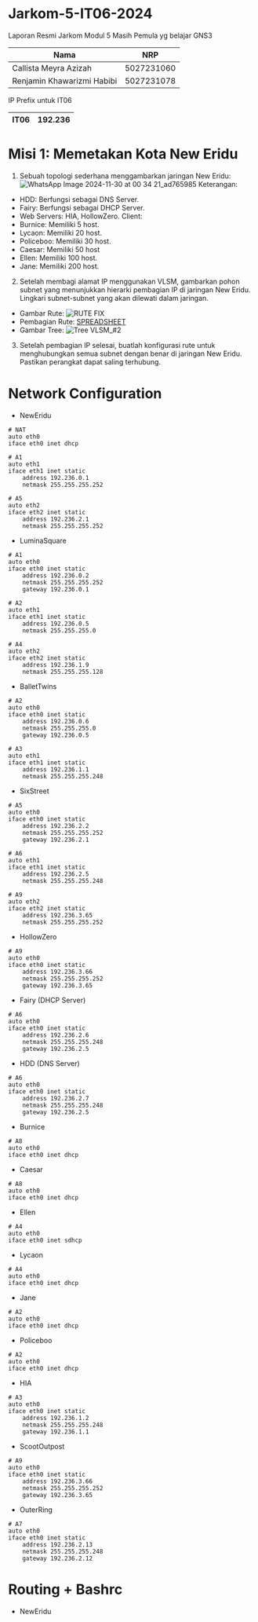 # Jarkom-5-IT06-2024

Laporan Resmi Jarkom Modul 5
Masih Pemula yg belajar GNS3

| Nama | NRP |
| ---- | ---- |
| Callista Meyra Azizah | 5027231060 |
| Renjamin Khawarizmi Habibi | 5027231078 |

IP Prefix untuk IT06

| IT06 | 192.236 |
|----|----|

# Misi 1: Memetakan Kota New Eridu
1.  Sebuah topologi sederhana menggambarkan jaringan New Eridu:
![WhatsApp Image 2024-11-30 at 00 34 21_ad765985](https://github.com/user-attachments/assets/9d1971dc-1ee9-47e4-978b-05df8e661ad3)
Keterangan:
- HDD: Berfungsi sebagai DNS Server.
- Fairy: Berfungsi sebagai DHCP Server.
- Web Servers: HIA, HollowZero.
Client:
- Burnice: Memiliki 5 host.
- Lycaon: Memiliki 20 host.
- Policeboo: Memiliki 30 host.
- Caesar: Memiliki 50 host
- Ellen: Memiliki 100 host.
- Jane: Memiliki 200 host.

2. Setelah membagi alamat IP menggunakan VLSM, gambarkan pohon subnet yang menunjukkan hierarki pembagian IP di jaringan New Eridu. Lingkari subnet-subnet yang akan dilewati dalam jaringan.
- Gambar Rute:
![RUTE FIX](https://github.com/user-attachments/assets/925ab161-8bff-4a33-8075-caaab7189d68)
- Pembagian Rute: [SPREADSHEET](https://docs.google.com/spreadsheets/d/1zI3OmMxX0yAr5VX4vVDV8RhfkD-QKsDZj-OfU2oCOCw/edit?gid=671499381#gid=671499381)
- Gambar Tree:
![Tree VLSM_#2](https://github.com/user-attachments/assets/e4501f31-4384-48d1-88c1-37482650570b)
  
3. Setelah pembagian IP selesai, buatlah konfigurasi rute untuk menghubungkan semua subnet dengan benar di jaringan New Eridu. Pastikan perangkat dapat saling terhubung.
# Network Configuration

- NewEridu
```
# NAT
auto eth0
iface eth0 inet dhcp

# A1
auto eth1
iface eth1 inet static
    address 192.236.0.1
    netmask 255.255.255.252

# A5
auto eth2
iface eth2 inet static
    address 192.236.2.1
    netmask 255.255.255.252
```

- LuminaSquare
```
# A1
auto eth0
iface eth0 inet static
    address 192.236.0.2
    netmask 255.255.255.252
    gateway 192.236.0.1

# A2
auto eth1
iface eth1 inet static
    address 192.236.0.5
    netmask 255.255.255.0

# A4
auto eth2
iface eth2 inet static
    address 192.236.1.9
    netmask 255.255.255.128
```
- BalletTwins
```
# A2
auto eth0
iface eth0 inet static
    address 192.236.0.6
    netmask 255.255.255.0
    gateway 192.236.0.5

# A3
auto eth1
iface eth1 inet static
    address 192.236.1.1
    netmask 255.255.255.248
```
- SixStreet
```
# A5
auto eth0
iface eth0 inet static
    address 192.236.2.2
    netmask 255.255.255.252
    gateway 192.236.2.1

# A6
auto eth1
iface eth1 inet static
    address 192.236.2.5
    netmask 255.255.255.248

# A9
auto eth2
iface eth2 inet static
    address 192.236.3.65
    netmask 255.255.255.252
```    
- HollowZero
```
# A9
auto eth0
iface eth0 inet static
    address 192.236.3.66
    netmask 255.255.255.252
    gateway 192.236.3.65
 ```   
- Fairy (DHCP Server)
```
# A6
auto eth0
iface eth0 inet static
    address 192.236.2.6
    netmask 255.255.255.248
    gateway 192.236.2.5
```    
- HDD (DNS Server)
```
# A6
auto eth0
iface eth0 inet static
    address 192.236.2.7
    netmask 255.255.255.248
    gateway 192.236.2.5
```    
- Burnice
```
# A8
auto eth0
iface eth0 inet dhcp
 ```   
- Caesar
```
# A8
auto eth0
iface eth0 inet dhcp
```    
- Ellen
```
# A4
auto eth0
iface eth0 inet sdhcp
```    
- Lycaon
```
# A4
auto eth0
iface eth0 inet dhcp
 ```   
- Jane
```
# A2
auto eth0
iface eth0 inet dhcp
```    
- Policeboo
```
# A2
auto eth0
iface eth0 inet dhcp
```
- HIA
```
# A3
auto eth0
iface eth0 inet static
    address 192.236.1.2
    netmask 255.255.255.248
    gateway 192.236.1.1
```
- ScootOutpost
```
# A9
auto eth0
iface eth0 inet static
    address 192.236.3.66
    netmask 255.255.255.252
    gateway 192.236.3.65
```
- OuterRing
```
# A7
auto eth0
iface eth0 inet static
    address 192.236.2.13
    netmask 255.255.255.248
    gateway 192.236.2.12
```

# Routing + Bashrc
- NewEridu
```

```
